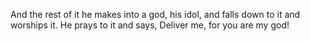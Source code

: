 And the rest of it he makes into a god, his idol, and falls down to it and worships it. He prays to it and says, Deliver me, for you are my god!
